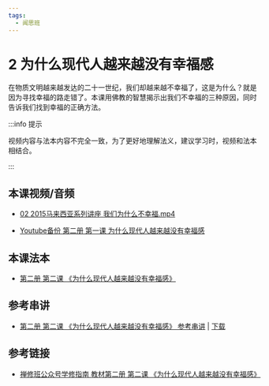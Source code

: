 ```yaml
---
tags:
  - 闻思班
---
```


# 2 为什么现代人越来越没有幸福感

在物质文明越来越发达的二十一世纪，我们却越来越不幸福了，这是为什么？就是因为寻找幸福的路走错了。本课用佛教的智慧揭示出我们不幸福的三种原因，同时告诉我们找到幸福的正确方法。

:::info 提示

视频内容与法本内容不完全一致，为了更好地理解法义，建议学习时，视频和法本相结合。

:::

## 本课视频/音频

* [02 2015马来西亚系列讲座 我们为什么不幸福.mp4](https://s3.ca-central-1.wasabisys.com/hddata/f.huidengchanxiu.net/jmy/%e6%85%a7%e7%81%af%e7%a6%85%e4%bf%ae%e8%af%be/%e6%85%a7%e7%81%af%e7%a6%85%e4%bf%ae%e8%af%be%e7%ac%ac%e4%ba%8c%e5%86%8c/02%202015%e9%a9%ac%e6%9d%a5%e8%a5%bf%e4%ba%9a%e7%b3%bb%e5%88%97%e8%ae%b2%e5%ba%a7%20%e6%88%91%e4%bb%ac%e4%b8%ba%e4%bb%80%e4%b9%88%e4%b8%8d%e5%b9%b8%e7%a6%8f.mp4)

* [Youtube备份 第二册 第一课 为什么现代人越来越没有幸福感](https://www.youtube.com/watch?v=YrbT-Om-PII&list=PL7aUyQTIJqAjD33MPzguoKwShqtttVmg9&index=6)
  
## 本课法本

* [第二册 第二课 《为什么现代人越来越没有幸福感》](/books/b2/2-01)

## 参考串讲

* [第二册 第二课 《为什么现代人越来越没有幸福感》 参考串讲](http://view.officeapps.live.com/op/view.aspx?src=https://s3.ca-central-1.wasabisys.com/hddata/f.huidengchanxiu.net/hdv/d/hdcxk/chj/第二册第2课为什么现代人越来越没有幸福感.pptx) | [下载](https://s3.ca-central-1.wasabisys.com/hddata/f.huidengchanxiu.net/hdv/d/hdcxk/chj/第二册第2课为什么现代人越来越没有幸福感.pptx)

## 参考链接

* [禅修班公众号学修指南 教材第二册 第二课 《为什么现代人越来越没有幸福感》](https://mp.weixin.qq.com/s?__biz=MzI2NTQ1NDcxNg==&mid=100001475&idx=1&sn=8058781ce595f63b4c3733d248849431&scene=19#wechat_redirect)
